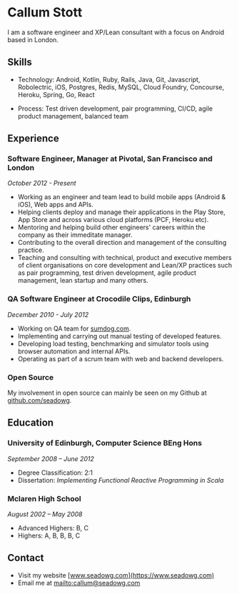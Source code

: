 # Callum Stott

I am a software engineer and XP/Lean consultant with a focus on Android based in London.

## Skills

* Technology: Android, Kotlin, Ruby, Rails, Java, Git,
Javascript, Robolectric, iOS, Postgres, Redis, MySQL,
Cloud Foundry, Concourse, Heroku, Spring, Go, React

* Process: Test driven development, pair programming, CI/CD, agile product management, balanced team

## Experience

### Software Engineer, Manager at Pivotal, San Francisco and London

*October 2012 - Present*

* Working as an engineer and team lead to build mobile apps (Android & iOS), Web apps and APIs.
* Helping clients deploy and manage their applications in the Play Store, App Store and across
various cloud platforms (PCF, Heroku etc).
* Mentoring and helping build other engineers' careers within
the company as their immeditate manager.
* Contributing to the overall direction and management of
the consulting practice.
* Teaching and consulting with technical, product and
executive members of client organisations on core
development and Lean/XP practices such as pair programming,
test driven development, agile product management, lean startup and
many others.

### QA Software Engineer at Crocodile Clips, Edinburgh

*December 2010 - July 2012*

* Working on QA team for [sumdog.com](http://sumdog.com).
* Implementing and carrying out manual testing of
developed features.
* Developing load testing, benchmarking and simulator
tools using
browser automation and internal APIs.
* Operating as part of a scrum team with web and backend
developers.

### Open Source

My involvement in open source can mainly be seen on my
Github at
[github.com/seadowg](http://github.com/seadowg).

## Education

### University of Edinburgh, Computer Science BEng Hons

*September 2008 – June 2012*

* Degree Classification: 2:1
* Dissertation: *Implementing Functional Reactive
Programming in Scala*

### Mclaren High School

*August 2002 – May 2008*

* Advanced Highers: B, C
* Highers: A, B, B, B, C

## Contact

* Visit my website [www.seadowg.com](https://www.seadowg.com)
* Email me at <mailto:callum@seadowg.com>
